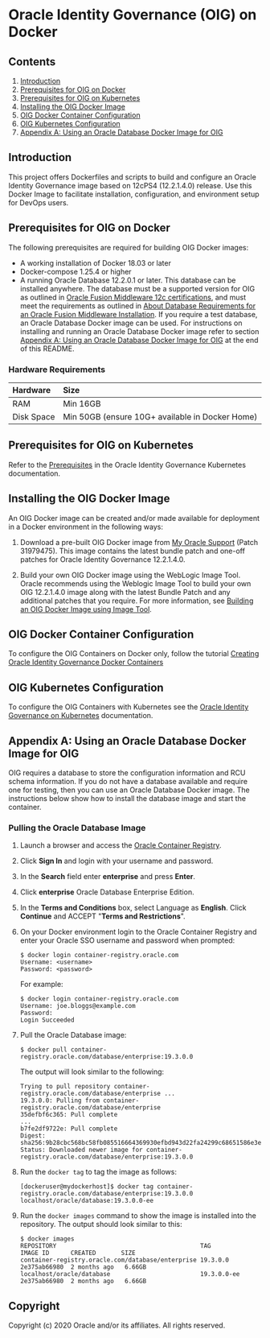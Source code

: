 Oracle Identity Governance (OIG) on Docker
==========================================


## Contents

1. [Introduction](#introduction)
2. [Prerequisites for OIG on Docker](#prerequisites-for-oig-on-docker)
3. [Prerequisites for OIG on Kubernetes](#prerequisites-for-oig-on-kubernetes)
4. [Installing the OIG Docker Image](#installing-the-oig-docker-image)
5. [OIG Docker Container Configuration](#oig-docker-container-configuration)
6. [OIG Kubernetes Configuration](#oig-kubernetes-configuration)
7. [Appendix A: Using an Oracle Database Docker Image for OIG](#appendix-a-using-an-oracle-database-docker-image-for-oig)

## Introduction

This project offers Dockerfiles and scripts to build and configure an Oracle Identity Governance image based on 12cPS4 (12.2.1.4.0) release.
Use this Docker Image to facilitate installation, configuration, and environment setup for DevOps users. 

## Prerequisites for OIG on Docker

The following prerequisites are required for building OIG Docker images:

* A working installation of Docker 18.03 or later
* Docker-compose 1.25.4 or higher
* A running Oracle Database 12.2.0.1 or later. This database can be installed anywhere. The database must be a supported version for OIG as outlined in [Oracle Fusion Middleware 12c certifications](https://www.oracle.com/technetwork/middleware/fmw-122140-certmatrix-5763476.xlsx), and must meet the requirements as outlined in [About Database Requirements for an Oracle Fusion Middleware Installation](http://www.oracle.com/pls/topic/lookup?ctx=fmw122140&id=GUID-4D3068C8-6686-490A-9C3C-E6D2A435F20A).  If you require a test database, an Oracle Database Docker image can be used. For instructions on installing and running an Oracle Database Docker image refer to section [Appendix A: Using an Oracle Database Docker Image for OIG](#appendix-a-using-an-oracle-database-docker-image-for-oig) at the end of this README.

### Hardware Requirements

| Hardware  | Size                                              |
| :-------- | :-------------------------------------------------|
| RAM       | Min 16GB                                          |
| Disk Space| Min 50GB (ensure 10G+ available in Docker Home)   |

## Prerequisites for OIG on Kubernetes

Refer to the [Prerequisites](https://oracle.github.io/fmw-kubernetes/oig/prerequisites) in the Oracle Identity Governance Kubernetes documentation.

## Installing the OIG Docker Image

An OIG Docker image can be created and/or made available for deployment in a Docker environment in the following ways:

1. Download a pre-built OIG Docker image from [My Oracle Support](https://support.oracle.com) (Patch 31979475).  This image contains the latest bundle patch and one-off patches for Oracle Identity Governance 12.2.1.4.0.

1. Build your own OIG Docker image using the WebLogic Image Tool. Oracle recommends using the Weblogic Image Tool to build your own OIG 12.2.1.4.0 image along with the latest Bundle Patch and any additional patches that you require. For more information, see [Building an OIG Docker Image using Image Tool](https://github.com/oracle/docker-images/tree/master/OracleIdentityGovernance/imagetool/12.2.1.4.0).


## OIG Docker Container Configuration
 
To configure the OIG Containers on Docker only, follow the tutorial [Creating Oracle Identity Governance Docker Containers](https://docs.oracle.com/en/middleware/idm/identity-governance/12.2.1.4/tutorial-oig-docker/)

## OIG Kubernetes Configuration

To configure the OIG Containers with Kubernetes see the [Oracle Identity Governance on Kubernetes](https://oracle.github.io/fmw-kubernetes/oig/) documentation.

## Appendix A: Using an Oracle Database Docker Image for OIG

OIG requires a database to store the configuration information and RCU schema information. If you do not have a database available and require one for testing, then you can use an Oracle Database Docker image. The instructions below show how to install the database image and start the container.
 
### Pulling the Oracle Database Image

1. Launch a browser and access the [Oracle Container Registry](https://container-registry.oracle.com/).
1. Click **Sign In** and login with your username and password.
1. In the **Search** field enter **enterprise** and press **Enter**.
1. Click **enterprise** Oracle Database Enterprise Edition.
1. In the **Terms and Conditions** box, select Language as **English**. Click **Continue** and ACCEPT "**Terms and Restrictions**".
1. On your Docker environment login to the Oracle Container Registry and enter your Oracle SSO username and password when prompted:

   ```
   $ docker login container-registry.oracle.com
   Username: <username>
   Password: <password>
   ```
   
   For example:
   
   ```
   $ docker login container-registry.oracle.com
   Username: joe.bloggs@example.com
   Password:
   Login Succeeded 
   ```
   
1. Pull the Oracle Database image:
  
   ```
   $ docker pull container-registry.oracle.com/database/enterprise:19.3.0.0
   ```
   
   The output will look similar to the following:	
   
   ```
   Trying to pull repository container-registry.oracle.com/database/enterprise ...
   19.3.0.0: Pulling from container-registry.oracle.com/database/enterprise
   35defbf6c365: Pull complete
   ...
   b7fe2df9722e: Pull complete
   Digest: sha256:9b28cbc568bc58fb085516664369930efbd943d22fa24299c68651586e3ef668
   Status: Downloaded newer image for container-registry.oracle.com/database/enterprise:19.3.0.0
   ```
	
1. Run the `docker tag` to tag the image as follows:

   ```
   [dockeruser@mydockerhost]$ docker tag container-registry.oracle.com/database/enterprise:19.3.0.0 localhost/oracle/database:19.3.0.0-ee
   ```
	
1. Run the `docker images` command to show the image is installed into the repository. The output should look similar to this:	
	
   ```
   $ docker images
   REPOSITORY                                        TAG           IMAGE ID      CREATED       SIZE
   container-registry.oracle.com/database/enterprise 19.3.0.0      2e375ab66980  2 months ago   6.66GB
   localhost/oracle/database                         19.3.0.0-ee   2e375ab66980  2 months ago   6.66GB
   ```

## Copyright
Copyright (c) 2020 Oracle and/or its affiliates. All rights reserved.
